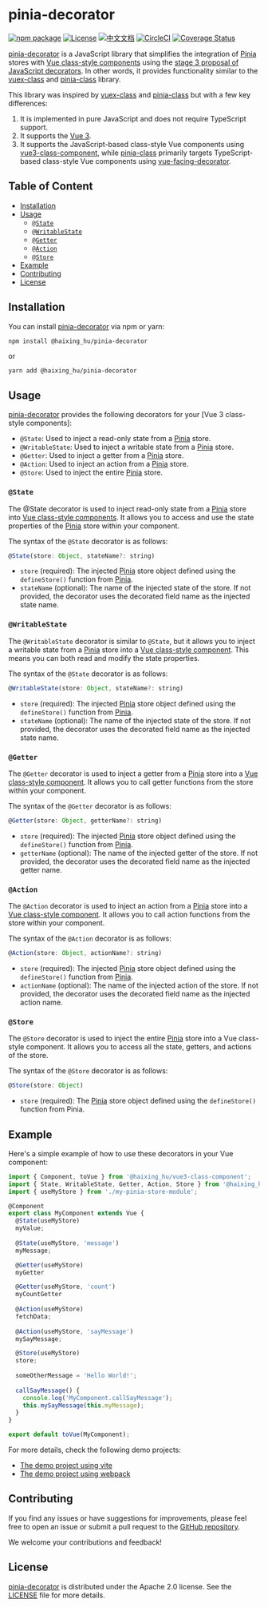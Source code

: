 # pinia-decorator

[![npm package](https://img.shields.io/npm/v/@haixing_hu/pinia-decorator.svg)](https://npmjs.com/package/@haixing_hu/pinia-decorator)
[![License](https://img.shields.io/badge/License-Apache-blue.svg)](https://www.apache.org/licenses/LICENSE-2.0)
[![中文文档](https://img.shields.io/badge/文档-中文版-blue.svg)](README.zh_CN.md)
[![CircleCI](https://dl.circleci.com/status-badge/img/gh/Haixing-Hu/pinia-decorator/tree/master.svg?style=shield)](https://dl.circleci.com/status-badge/redirect/gh/Haixing-Hu/pinia-decorator/tree/master)
[![Coverage Status](https://coveralls.io/repos/github/Haixing-Hu/pinia-decorator/badge.svg?branch=master)](https://coveralls.io/github/Haixing-Hu/pinia-decorator?branch=master)

[pinia-decorator] is a JavaScript library that simplifies the integration of 
[Pinia] stores with [Vue class-style components] using the
[stage 3 proposal of JavaScript decorators]. In other words, it provides 
functionality similar to the [vuex-class] and [pinia-class] library. 

This library was inspired by [vuex-class] and [pinia-class] but with a few key differences:

1. It is implemented in pure JavaScript and does not require TypeScript support.
2. It supports the [Vue 3].
3. It supports the JavaScript-based class-style Vue components using [vue3-class-component], 
   while [pinia-class] primarily targets TypeScript-based class-style Vue 
   components using [vue-facing-decorator].

## Table of Content

- [Installation](#installation)
- [Usage](#usage)
  - [`@State`](#state)
  - [`@WritableState`](#writable-state)
  - [`@Getter`](#getter)
  - [`@Action`](#action)
  - [`@Store`](#store)
- [Example](#example)
- [Contributing](#contributing)
- [License](#license)

## <span id="installation">Installation</span>

You can install [pinia-decorator] via npm or yarn:

```bash
npm install @haixing_hu/pinia-decorator
```
or
```
yarn add @haixing_hu/pinia-decorator
```

## <span id="usage">Usage</span>

[pinia-decorator] provides the following decorators for your [Vue 3 class-style components]:

- `@State`: Used to inject a read-only state from a [Pinia] store.
- `@WritableState`: Used to inject a writable state from a [Pinia] store.
- `@Getter`: Used to inject a getter from a [Pinia] store.
- `@Action`: Used to inject an action from a [Pinia] store.
- `@Store`: Used to inject the entire [Pinia] store.

### <span id="state">`@State`</span>

The @State decorator is used to inject read-only state from a [Pinia] store 
into [Vue class-style components]. It allows you to access and use the state 
properties of the [Pinia] store within your component.

The syntax of the `@State` decorator is as follows:
```js
@State(store: Object, stateName?: string)
```

- `store` (required): The injected [Pinia] store object defined using the
  `defineStore()` function from [Pinia].
- `stateName` (optional): The name of the injected state of the store. 
  If not provided, the decorator uses the decorated field name as the injected 
  state name.

### <span id="writable-state">`@WritableState`</span>

The `@WritableState` decorator is similar to `@State`, but it allows you to 
inject a writable state from a [Pinia] store into a [Vue class-style component]. 
This means you can both read and modify the state properties.

The syntax of the `@State` decorator is as follows:
```javascript
@WritableState(store: Object, stateName?: string)
```

- `store` (required): The injected [Pinia] store object defined using the
  `defineStore()` function from [Pinia].
- `stateName` (optional): The name of the injected state of the store.
  If not provided, the decorator uses the decorated field name as the injected
  state name.

### <span id="getter">`@Getter`</span>

The `@Getter` decorator is used to inject a getter from a [Pinia] store into a 
[Vue class-style component]. It allows you to call getter functions from the 
store within your component.

The syntax of the `@Getter` decorator is as follows:
```javascript
@Getter(store: Object, getterName?: string)
```

- `store` (required): The injected [Pinia] store object defined using the
  `defineStore()` function from [Pinia].
- `getterName` (optional): The name of the injected getter of the store.
  If not provided, the decorator uses the decorated field name as the injected
  getter name.

### <span id="action">`@Action`</span>

The `@Action` decorator is used to inject an action from a [Pinia] store into a 
[Vue class-style component]. It allows you to call action functions from the store 
within your component.

The syntax of the `@Action` decorator is as follows:
```javascript
@Action(store: Object, actionName?: string)
```

- `store` (required): The injected [Pinia] store object defined using the
  `defineStore()` function from [Pinia].
- `actionName` (optional): The name of the injected action of the store.
  If not provided, the decorator uses the decorated field name as the injected
  action name.

### <span id="store">`@Store`</span>

The `@Store` decorator is used to inject the entire [Pinia] store into a Vue 
class-style component. It allows you to access all the state, getters, and 
actions of the store.

The syntax of the `@Store` decorator is as follows:
```javascript
@Store(store: Object)
```

- `store` (required): The [Pinia] store object defined using the `defineStore()` 
  function from Pinia.

## <span id="example">Example</span>

Here's a simple example of how to use these decorators in your Vue component:

```javascript
import { Component, toVue } from '@haixing_hu/vue3-class-component';
import { State, WritableState, Getter, Action, Store } from '@haixing_hu/pinia-decorator';
import { useMyStore } from './my-pinia-store-module';

@Component
export class MyComponent extends Vue {
  @State(useMyStore)
  myValue;
  
  @State(useMyStore, 'message')
  myMessage;

  @Getter(useMyStore) 
  myGetter

  @Getter(useMyStore, 'count')
  myCountGetter
  
  @Action(useMyStore)
  fetchData;
  
  @Action(useMyStore, 'sayMessage')
  mySayMessage;

  @Store(useMyStore) 
  store;
  
  someOtherMessage = 'Hello World!';
  
  callSayMessage() {
    console.log('MyComponent.callSayMessage');
    this.mySayMessage(this.myMessage);
  }
}

export default toVue(MyComponent);
```

For more details, check the following demo projects:
- [The demo project using vite](https://github.com/haixing-hu/pinia-decorator-demo-vite)
- [The demo project using webpack](https://github.com/haixing-hu/pinia-decorator-demo-webpack)

## <span id="contributing">Contributing</span>

If you find any issues or have suggestions for improvements, please feel free
to open an issue or submit a pull request to the [GitHub repository].

We welcome your contributions and feedback!

## <span id="license">License</span>

[pinia-decorator] is distributed under the Apache 2.0 license. 
See the [LICENSE](LICENSE) file for more details.

[pinia-decorator]: https://npmjs.com/package/@haixing_hu/pinia-decorator
[Pinia]: https://pinia.vuejs.org/
[Vue]: https://vuejs.org/
[Vue 3]: https://vuejs.org/
[Vue class-style components]: https://npmjs.com/package/@haixing_hu/vue3-class-component
[Vue class-style component]: https://npmjs.com/package/@haixing_hu/vue3-class-component
[vue3-class-component]: https://npmjs.com/package/@haixing_hu/vue3-class-component
[stage 3 proposal of JavaScript decorators]: https://github.com/tc39/proposal-decorators
[vuex-class]: https://github.com/ktsn/vuex-class
[pinia-class]: https://github.com/jquagliatini/pinia-class
[vue-facing-decorator]: https://github.com/facing-dev/vue-facing-decorator
[GitHub repository]: https://github.com/Haixing-Hu/pinia-decorator
